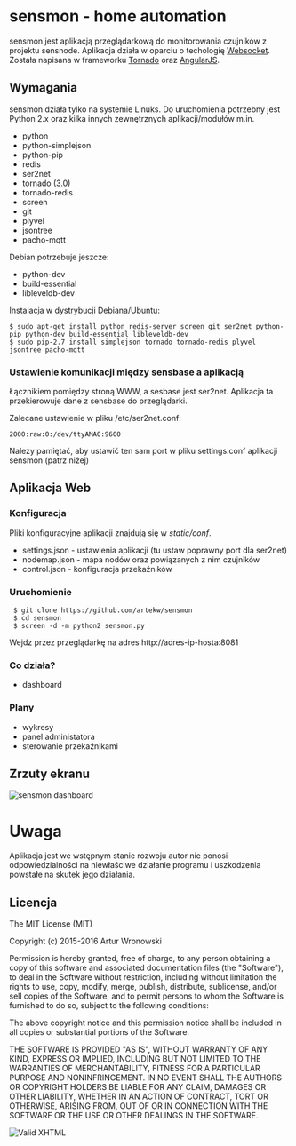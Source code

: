 # sensmon - home automation

sensmon jest aplikacją przeglądarkową do monitorowania czujników z projektu sensnode. Aplikacja działa w oparciu o techologię [Websocket](http://pl.wikipedia.org/wiki/WebSocket). Została napisana w frameworku [Tornado](http://www.tornadoweb.org/en/stable/) oraz [AngularJS](https://angularjs.org/). 

## Wymagania

sensmon działa tylko na systemie Linuks. Do uruchomienia potrzebny jest Python 2.x oraz kilka innych zewnętrznych aplikacji/modułów m.in.

- python
- python-simplejson
- python-pip
- redis
- ser2net
- tornado (3.0)
- tornado-redis
- screen
- git
- plyvel
- jsontree
- pacho-mqtt

Debian potrzebuje jeszcze:

- python-dev
- build-essential
- libleveldb-dev

Instalacja w dystrybucji Debiana/Ubuntu:

    $ sudo apt-get install python redis-server screen git ser2net python-pip python-dev build-essential libleveldb-dev
    $ sudo pip-2.7 install simplejson tornado tornado-redis plyvel jsontree pacho-mqtt


### Ustawienie komunikacji między sensbase a aplikacją

Łącznikiem pomiędzy stroną WWW, a sesbase jest ser2net. Aplikacja ta przekierowuje dane z sensbase do przeglądarki. 

Zalecane ustawienie w pliku /etc/ser2net.conf:

    2000:raw:0:/dev/ttyAMA0:9600
    
Należy pamiętać, aby ustawić ten sam port w pliku settings.conf aplikacji sensmon (patrz niżej)

## Aplikacja Web
### Konfiguracja

Pliki konfiguracyjne aplikacji znajdują się w *static/conf*.

- settings.json - ustawienia aplikacji (tu ustaw poprawny port dla ser2net)
- nodemap.json - mapa nodów oraz powiązanych z nim czujników
- control.json - konfiguracja przekaźników

### Uruchomienie

     $ git clone https://github.com/artekw/sensmon
     $ cd sensmon
     $ screen -d -m python2 sensmon.py

Wejdz przez przeglądarkę na adres http://adres-ip-hosta:8081

### Co działa?

- dashboard

### Plany

- wykresy
- panel administatora
- sterowanie przekaźnikami

## Zrzuty ekranu

![sensmon dashboard](https://dl.dropboxusercontent.com/u/677573/Photos/sensmon/dashboard.png)

# Uwaga
Aplikacja jest we wstępnym stanie rozwoju autor nie ponosi odpowiedzialności na niewłaściwe działanie programu i uszkodzenia powstałe na skutek jego działania.

## Licencja

The MIT License (MIT)

Copyright (c) 2015-2016 Artur Wronowski

Permission is hereby granted, free of charge, to any person obtaining a copy
of this software and associated documentation files (the "Software"), to deal
in the Software without restriction, including without limitation the rights
to use, copy, modify, merge, publish, distribute, sublicense, and/or sell
copies of the Software, and to permit persons to whom the Software is
furnished to do so, subject to the following conditions:

The above copyright notice and this permission notice shall be included in
all copies or substantial portions of the Software.

THE SOFTWARE IS PROVIDED "AS IS", WITHOUT WARRANTY OF ANY KIND, EXPRESS OR
IMPLIED, INCLUDING BUT NOT LIMITED TO THE WARRANTIES OF MERCHANTABILITY,
FITNESS FOR A PARTICULAR PURPOSE AND NONINFRINGEMENT. IN NO EVENT SHALL THE
AUTHORS OR COPYRIGHT HOLDERS BE LIABLE FOR ANY CLAIM, DAMAGES OR OTHER
LIABILITY, WHETHER IN AN ACTION OF CONTRACT, TORT OR OTHERWISE, ARISING FROM,
OUT OF OR IN CONNECTION WITH THE SOFTWARE OR THE USE OR OTHER DEALINGS IN
THE SOFTWARE.


![Valid XHTML](http://w3.org/Icons/valid-xhtml10)

